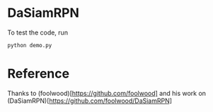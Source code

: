 # DaSiamRPN

To test the code, run
```python
python demo.py
```

# Reference

Thanks to (foolwood)[https://github.com/foolwood] and his work on (DaSiamRPN)[https://github.com/foolwood/DaSiamRPN] 
